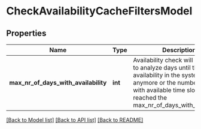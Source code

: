 # CheckAvailabilityCacheFiltersModel

## Properties
Name | Type | Description | Notes
------------ | ------------- | ------------- | -------------
**max_nr_of_days_with_availability** | **int** | Availability check will continue to analyze days until there is no availability in the system anymore or the number of days with available time slots has reached the max_nr_of_days_with_availability | [optional] 

[[Back to Model list]](../README.md#documentation-for-models) [[Back to API list]](../README.md#documentation-for-api-endpoints) [[Back to README]](../README.md)


